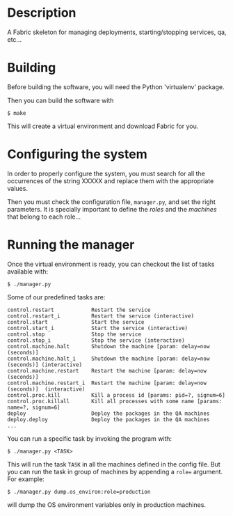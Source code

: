 Description
===========

A Fabric skeleton for managing deployments, starting/stopping services, qa, etc...

Building
========

Before building the software, you will need the Python 'virtualenv' package.

Then you can build the software with

    $ make

This will create a virtual environment and download Fabric for you.

Configuring the system
======================

In order to properly configure the system, you must search for all the occurrences
of the string XXXXX and replace them with the appropriate values.

Then you must check the configuration file, `manager.py`, and set the right
parameters. It is specially important to define the _roles_ and the _machines_ that
belong to each role...

Running the manager
===================

Once the virtual environment is ready, you can checkout the list of tasks available
with:

    $ ./manager.py

Some of our predefined tasks are:

    control.restart            Restart the service
    control.restart_i          Restart the service (interactive)
    control.start              Start the service
    control.start_i            Start the service (interactive)
    control.stop               Stop the service
    control.stop_i             Stop the service (interactive)
    control.machine.halt       Shutdown the machine [param: delay=now (seconds)]
    control.machine.halt_i     Shutdown the machine [param: delay=now (seconds)] (interactive)
    control.machine.restart    Restart the machine [param: delay=now (seconds)]
    control.machine.restart_i  Restart the machine [param: delay=now (seconds)]  (interactive)
    control.proc.kill          Kill a process id [params: pid=?, signum=6]
    control.proc.killall       Kill all processes with some name [params: name=?, signum=6]
    deploy                     Deploy the packages in the QA machines
    deploy.deploy              Deploy the packages in the QA machines
    ...

You can run a specific task by invoking the program with:

    $ ./manager.py <TASK>

This will run the task `TASK` in all the machines defined in the config file. But
you can run the task in group of machines by appending a `role=` argument. For example:

    $ ./manager.py dump.os_environ:role=production

will dump the OS environment variables only in production machines.




